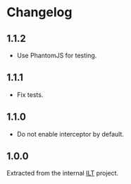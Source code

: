# Changelog

## 1.1.2

- Use PhantomJS for testing.

## 1.1.1

- Fix tests.

## 1.1.0

- Do not enable interceptor by default.

## 1.0.0

Extracted from the internal [ILT](http://ilent.nl) project.
